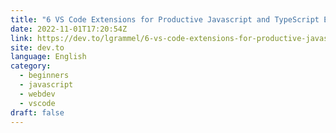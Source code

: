 ```yaml
---
title: "6 VS Code Extensions for Productive Javascript and TypeScript Editing"
date: 2022-11-01T17:20:54Z
link: https://dev.to/lgrammel/6-vs-code-extensions-for-productive-javascript-and-typescript-editing-35l3?utm_medium=RSS&utm_source=news.12bit.vn
site: dev.to
language: English
category:
  - beginners
  - javascript
  - webdev
  - vscode
draft: false
---
```

